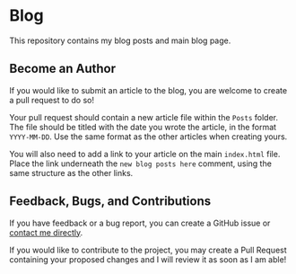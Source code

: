 # Blog

This repository contains my blog posts and main blog page.

## Become an Author

If you would like to submit an article to the blog, you are welcome to create a pull request to do so!

Your pull request should contain a new article file within the `Posts` folder. The file should be titled with the date you wrote the article, in the format `YYYY-MM-DD`. Use the same format as the other articles when creating yours.

You will also need to add a link to your article on the main `index.html` file. Place the link underneath the `new blog posts here` comment, using the same structure as the other links.

## Feedback, Bugs, and Contributions

If you have feedback or a bug report, you can create a GitHub issue or [contact me directly](https://contact.nhcarrigan.com).

If you would like to contribute to the project, you may create a Pull Request containing your proposed changes and I will review it as soon as I am able!
